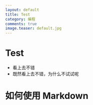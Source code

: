 ```yaml
---
layout: default
title: Test
category: 编程
comments: true
image.teaser: default.jpg
---
```


# Test

* 看上去不错  
* 既然看上去不错，为什么不试试呢  


# 如何使用 Markdown